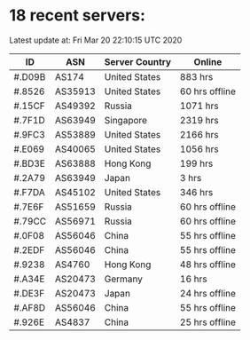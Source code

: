 # 18 recent servers:

Latest update at: Fri Mar 20 22:10:15 UTC 2020

| ID | ASN | Server Country | Online |
| -- | --- | -------------- | ------ |
| #.D09B | AS174 | United States | 883 hrs |
| #.8526 | AS35913 | United States | 60 hrs offline |
| #.15CF | AS49392 | Russia | 1071 hrs |
| #.7F1D | AS63949 | Singapore | 2319 hrs |
| #.9FC3 | AS53889 | United States | 2166 hrs |
| #.E069 | AS40065 | United States | 1056 hrs |
| #.BD3E | AS63888 | Hong Kong | 199 hrs |
| #.2A79 | AS63949 | Japan | 3 hrs |
| #.F7DA | AS45102 | United States | 346 hrs |
| #.7E6F | AS51659 | Russia | 60 hrs offline |
| #.79CC | AS56971 | Russia | 60 hrs offline |
| #.0F08 | AS56046 | China | 55 hrs offline |
| #.2EDF | AS56046 | China | 55 hrs offline |
| #.9238 | AS4760 | Hong Kong | 48 hrs offline |
| #.A34E | AS20473 | Germany | 16 hrs |
| #.DE3F | AS20473 | Japan | 24 hrs offline |
| #.AF8D | AS56046 | China | 55 hrs offline |
| #.926E | AS4837 | China | 25 hrs offline |


